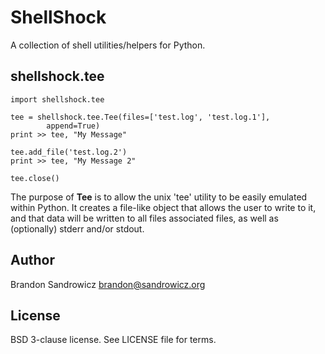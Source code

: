 ShellShock
==========

A collection of shell utilities/helpers for Python.

shellshock.tee
--------------

    import shellshock.tee

    tee = shellshock.tee.Tee(files=['test.log', 'test.log.1'],
            append=True)
    print >> tee, "My Message"

    tee.add_file('test.log.2')
    print >> tee, "My Message 2"

    tee.close()

The purpose of **Tee** is to allow the unix 'tee' utility to be
easily emulated within Python. It creates a file-like object that
allows the user to write to it, and that data will be written to
all files associated files, as well as (optionally) stderr and/or
stdout.

Author
------

Brandon Sandrowicz <brandon@sandrowicz.org>

License
-------

BSD 3-clause license. See LICENSE file for terms.
